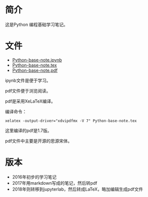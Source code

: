 # 简介
这是Python 编程基础学习笔记。

# 文件
- [Python-base-note.ipynb](Python-base-note.ipynb)
- [Python-base-note.tex](Python-base-note.tex)
- [Python-base-note.pdf](Python-base-note.pdf)

ipynb文件是便于学习。

pdf文件便于浏览阅读。

pdf是采用XeLaTeX编译。

编译命令：
```
xelatex -output-driver="xdvipdfmx -V 7" Python-base-note.tex
```
这里编译的pdf是1.7版。

pdf文件中主要是开源的思源宋体。

# 版本
- 2016年初步的学习笔记
- 2017年用markdown写成的笔记，然后转pdf
- 2018年则转移到jupyterlab，然后转成LaTeX，略加编辑生成pdf文件
